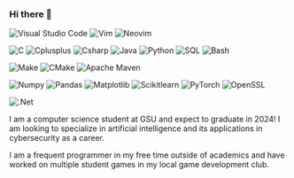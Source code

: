 ### Hi there 👋

<!--
**tSigler2/tSigler2** is a ✨ _special_ ✨ repository because its `README.md` (this file) appears on your GitHub profile.

Here are some ideas to get you started:

- 🔭 I’m currently working on ...
- 🌱 I’m currently learning ...
- 👯 I’m looking to collaborate on ...
- 🤔 I’m looking for help with ...
- 💬 Ask me about ...
- 📫 How to reach me: ...
- 😄 Pronouns: ...
- ⚡ Fun fact: ...
-->
![Visual Studio Code](https://img.shields.io/badge/Visual%20Studio%20Code-blue?style=for-the-badge&logo=visual%20studio%20code) ![Vim](https://img.shields.io/badge/Vim-gray?style=for-the-badge&logo=vim) ![Neovim](https://img.shields.io/badge/Neovim-gray?style=for-the-badge&logo=neovim)

![C](https://img.shields.io/badge/C-gray?style=for-the-badge&logo=C) ![Cplusplus](https://img.shields.io/badge/C%2B%2B-blue?style=for-the-badge&logo=c%2B%2B) ![Csharp](https://img.shields.io/badge/c%23-purple?style=for-the-badge&logo=csharp) ![Java](https://img.shields.io/badge/java-orange?style=for-the-badge&logo=java) ![Python](https://img.shields.io/badge/python-lightblue?style=for-the-badge&logo=python) ![SQL](https://img.shields.io/badge/Sql-yellow?style=for-the-badge&logo=sql) ![Bash](https://img.shields.io/badge/bash-gray?style=for-the-badge&logo=bash)

![Make](https://img.shields.io/badge/Make-gray?style=for-the-badge&logo=make) ![CMake](https://img.shields.io/badge/CMake-gray?style=for-the-badge&logo=cmake) ![Apache Maven](https://img.shields.io/badge/Apache%20Maven-red?style=for-the-badge&logo=Apache%20Maven)

![Numpy](https://img.shields.io/badge/Numpy-blue?style=for-the-badge&logo=numpy) ![Pandas](https://img.shields.io/badge/pandas-yellow?style=for-the-badge&logo=pandas) ![Matplotlib](https://img.shields.io/badge/matplotlib-lightblue?style=for-the-badge&logo=matplotlib) ![Scikitlearn](https://img.shields.io/badge/scikitlearn-white?style=for-the-badge&logo=scikitlearn) ![PyTorch](https://img.shields.io/badge/pytorch-darkgreen?style=for-the-badge&logo=PyTorch) ![OpenSSL](https://img.shields.io/badge/Openssl-black?style=for-the-badge&logo=openssl)

![.Net](https://img.shields.io/badge/.net-purple?style=for-the-badge&logo=dotnet)

I am a computer science student at GSU and expect to graduate in 2024! I am looking to specialize in artificial intelligence and its applications in cybersecurity as a career. 

I am a frequent programmer in my free time outside of academics and have worked on multiple student games in my local game development club.
